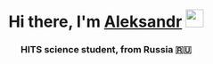 <h1 align="center">Hi there, I'm <a href="https://vk.com/ospipis" target="_blank">Aleksandr</a> 
<img src="https://github.com/blackcater/blackcater/raw/main/images/Hi.gif" height="32"/></h1>
<h3 align="center">HITS science student, from Russia 🇷🇺</h3>
